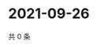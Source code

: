 # 2021-09-26

共 0 条

<!-- BEGIN WEIBO -->
<!-- 最后更新时间 Sun Sep 26 2021 23:14:36 GMT+0800 (China Standard Time) -->

<!-- END WEIBO -->
